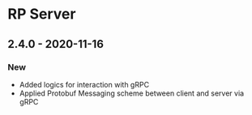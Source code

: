 # RP Server

## 2.4.0 - 2020-11-16

### New

* Added logics for interaction with gRPC
* Applied Protobuf Messaging scheme between client and server via gRPC

### 

